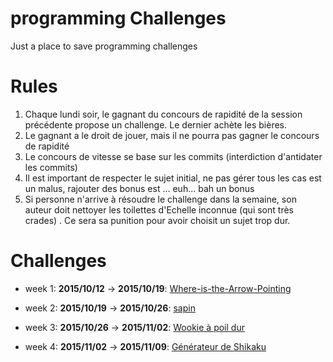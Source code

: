 # programming Challenges

Just a place to save programming challenges

# Rules

1. Chaque lundi soir, le gagnant du concours de rapidité de la session précédente propose un challenge. Le dernier achète les bières.
2. Le gagnant a le droit de jouer, mais il ne pourra pas gagner le concours de rapidité
3. Le concours de vitesse se base sur les commits (interdiction d'antidater les commits)
4. Il est important de respecter le sujet initial, ne pas gérer tous les cas est un malus, rajouter des bonus est ... euh... bah un bonus
5. Si personne n'arrive à résoudre le challenge dans la semaine, son auteur doit nettoyer les toilettes d'Echelle inconnue (qui sont très crades) . Ce sera sa punition pour avoir choisit un sujet trop dur.

# Challenges

- week 1: **2015/10/12** -> **2015/10/19**: [Where-is-the-Arrow-Pointing](https://github.com/jeannedhack/programmingChallenges/tree/master/Where-is-the-Arrow-Pointing)
- week 2: **2015/10/19** -> **2015/10/26**: [sapin](https://github.com/jeannedhack/programmingChallenges/tree/master/sapin)

- week 3: **2015/10/26** -> **2015/11/02**: [Wookie à poil dur](https://github.com/jeannedhack/programmingChallenges/tree/master/wookie%20%C3%A0%20poil%20dur)

- week 4: **2015/11/02** -> **2015/11/09**: [Générateur de Shikaku](https://github.com/jeannedhack/programmingChallenges/tree/master/shikaku)
